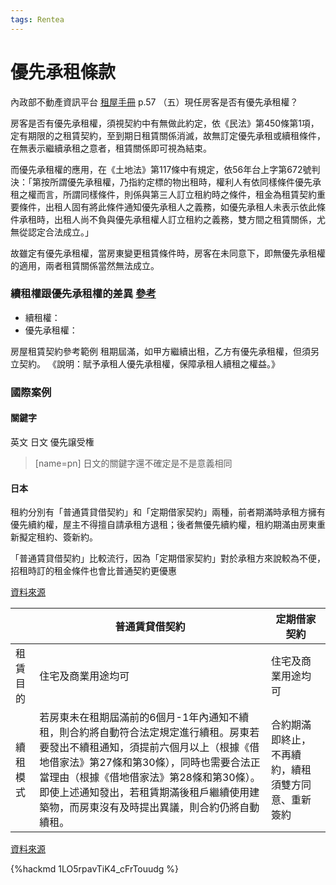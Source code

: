 ```yaml
---
tags: Rentea
---
```

# 優先承租條款

內政部不動產資訊平台 [租屋手冊](https://pip.moi.gov.tw/Upload/File/Contract/16-(103-04-01)%E7%A7%9F%E5%B1%8B%E6%89%8B%E5%86%8A.pdf)
p.57
（五）現任房客是否有優先承租權？ 

房客是否有優先承租權，須視契約中有無做此約定，依《民法》第450條第1項，定有期限的之租賃契約，至到期日租賃關係消滅，故無訂定優先承租或續租條件，在無表示繼續承租之意者，租賃關係即可視為結束。 

而優先承租權的應用，在《土地法》第117條中有規定，依56年台上字第672號判決：「第按所謂優先承租權，乃指約定標的物出租時，權利人有依同樣條件優先承租之權而言，所謂同樣條件，則係與第三人訂立租約時之條件，租金為租賃契約重要條件，出租人固有將此條件通知優先承租人之義務，如優先承租人未表示依此條件承租時，出租人尚不負與優先承租權人訂立租約之義務，雙方間之租賃關係，尤無從認定合法成立。」 
    
故雖定有優先承租權，當房東變更租賃條件時，房客在未同意下，即無優先承租權的適用，兩者租賃關係當然無法成立。



### 續租權跟優先承租權的差異 [參考](https://cpyrlee.pixnet.net/blog/post/394933613)
- 續租權：
- 優先承租權：

房屋租賃契約參考範例
租期屆滿，如甲方繼續出租，乙方有優先承租權，但須另立契約。
《說明：賦予承租人優先承租權，保障承租人續租之權益。》


### 國際案例

#### 關鍵字
英文 
日文 優先譲受権 
> [name=pn] 日文的關鍵字還不確定是不是意義相同

#### 日本

租約分別有「普通賃貸借契約」和「定期借家契約」兩種，前者期滿時承租方擁有優先續約權，屋主不得擅自請承租方退租；後者無優先續約權，租約期滿由房東重新擬定租約、簽新約。

「普通賃貸借契約」比較流行，因為「定期借家契約」對於承租方來說較為不便，招租時訂的租金條件也會比普通契約更優惠

[資料來源](https://www.sinyijapan.com/tw/service/rentmanagement)

|    | 普通賃貸借契約  | 定期借家契約 |
|  ----  | ----  | ----  |
| 租賃目的  | 住宅及商業用途均可 | 住宅及商業用途均可 |
| 續租模式  | 若房東未在租期屆滿前的6個月-1年內通知不續租，則合約將自動符合法定規定進行續租。房東若要發出不續租通知，須提前六個月以上（根據《借地借家法》第27條和第30條），同時也需要合法正當理由（根據《借地借家法》第28條和第30條）。即使上述通知發出，若租賃期滿後租戶繼續使用建築物，而房東沒有及時提出異議，則合約仍將自動續租。 | 合約期滿即終止，不再續約，續租須雙方同意、重新簽約 |
[資料來源](https://www.cbre-propertysearch.jp/article/risk_007/)







> 
{%hackmd 1LO5rpavTiK4_cFrTouudg %}